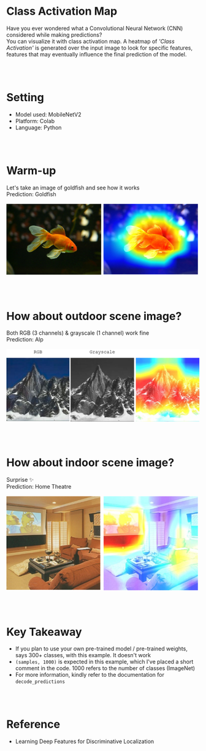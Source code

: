 # Class Activation Map
Have you ever wondered what a Convolutional Neural Network (CNN) considered while making predictions? <br/>
You can visualize it with class activation map. A heatmap of *'Class Activation'* is generated over the input image to look for specific features, features that may eventually influence the final prediction of the model.

<br/>
<br/>

# Setting
* Model used: MobileNetV2
* Platform: Colab
* Language: Python

<br/>
<br/>

# Warm-up
Let's take an image of goldfish and see how it works <br/>
Prediction: Goldfish <br/>
<br/>
<img src="img/goldfish.png" width="500">

<br/>
<br/>

# How about outdoor scene image? 
Both RGB (3 channels) & grayscale (1 channel) work fine <br/>
Prediction: Alp <br/>
<br/>
<img src="img/outdoor.png" width="900">

<br/>
<br/>

# How about indoor scene image?
Surprise ✨ <br/>
Prediction: Home Theatre <br/>
<br/>
<img src="img/indoor.png" width="500">

<br/>
<br/>

# Key Takeaway
* If you plan to use your own pre-trained model / pre-trained weights, says 300+ classes, with this example. It doesn't work
* `(samples, 1000)` is expected in this example, which I've placed a short comment in the code. 1000 refers to the number of classes (ImageNet) 
* For more information, kindly refer to the documentation for `decode_predictions`

<br/>
<br/>

# Reference
* Learning Deep Features for Discriminative Localization
